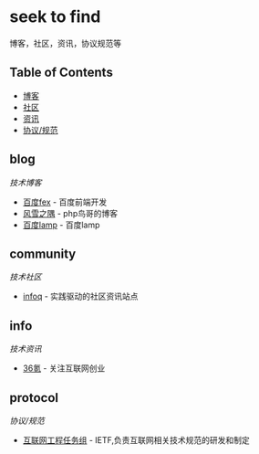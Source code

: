 # seek to find
博客，社区，资讯，协议规范等

## Table of Contents
- [博客](#blog)
- [社区](#community)
- [资讯](#info)
- [协议/规范](#protocol)

## blog
*技术博客*

- [百度fex](http://fex.baidu.com/) - 百度前端开发
- [风雪之隅](http://www.laruence.com/) - php鸟哥的博客
- [百度lamp](http://lamp.baidu.com/) - 百度lamp

## community
*技术社区*

- [infoq](http://www.infoq.com/) - 实践驱动的社区资讯站点

## info
*技术资讯*

- [36氪](http://www.36kr.com/) - 关注互联网创业 

## protocol 
*协议/规范*

- [互联网工程任务组](http://tools.ietf.org/) - IETF,负责互联网相关技术规范的研发和制定
